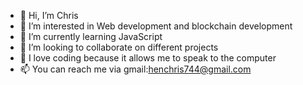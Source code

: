 - 👋 Hi, I’m Chris
- 👀 I’m interested in Web development and blockchain development
- 🌱 I’m currently learning JavaScript
- 💞️ I’m looking to collaborate on different projects
- 🌱 I love coding because it allows me to speak to the computer
- 📫 You can reach me via gmail:henchris744@gmail.com

<!---
ChrisCG15/ChrisCG15 is a ✨ special ✨ repository because its `README.md` (this file) appears on your GitHub profile.
You can click the Preview link to take a look at your changes.
--->
